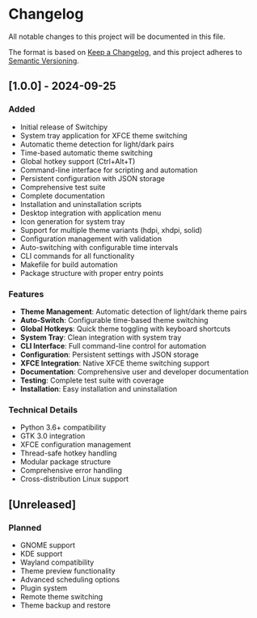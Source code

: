 # Changelog

All notable changes to this project will be documented in this file.

The format is based on [Keep a Changelog](https://keepachangelog.com/en/1.0.0/),
and this project adheres to [Semantic Versioning](https://semver.org/spec/v2.0.0.html).

## [1.0.0] - 2024-09-25

### Added
- Initial release of Switchipy
- System tray application for XFCE theme switching
- Automatic theme detection for light/dark pairs
- Time-based automatic theme switching
- Global hotkey support (Ctrl+Alt+T)
- Command-line interface for scripting and automation
- Persistent configuration with JSON storage
- Comprehensive test suite
- Complete documentation
- Installation and uninstallation scripts
- Desktop integration with application menu
- Icon generation for system tray
- Support for multiple theme variants (hdpi, xhdpi, solid)
- Configuration management with validation
- Auto-switching with configurable time intervals
- CLI commands for all functionality
- Makefile for build automation
- Package structure with proper entry points

### Features
- **Theme Management**: Automatic detection of light/dark theme pairs
- **Auto-Switch**: Configurable time-based theme switching
- **Global Hotkeys**: Quick theme toggling with keyboard shortcuts
- **System Tray**: Clean integration with system tray
- **CLI Interface**: Full command-line control for automation
- **Configuration**: Persistent settings with JSON storage
- **XFCE Integration**: Native XFCE theme switching support
- **Documentation**: Comprehensive user and developer documentation
- **Testing**: Complete test suite with coverage
- **Installation**: Easy installation and uninstallation

### Technical Details
- Python 3.6+ compatibility
- GTK 3.0 integration
- XFCE configuration management
- Thread-safe hotkey handling
- Modular package structure
- Comprehensive error handling
- Cross-distribution Linux support

## [Unreleased]

### Planned
- GNOME support
- KDE support
- Wayland compatibility
- Theme preview functionality
- Advanced scheduling options
- Plugin system
- Remote theme switching
- Theme backup and restore
